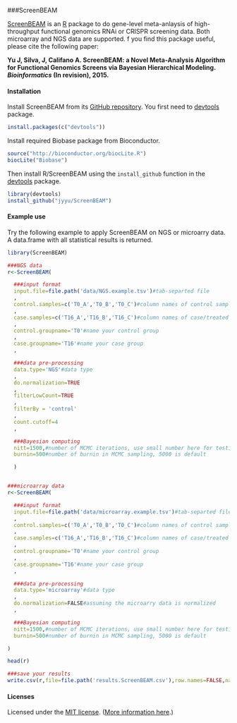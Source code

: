 ###ScreenBEAM

[ScreenBEAM](https://github.com/jyyu/ScreenBEAM) is an [R](http://www.r-project.org) package to do gene-level meta-anlaysis of high-throughput functional genomics RNAi or CRISPR screening data. Both microarray and NGS data are supported. f you find this package useful, please cite the following paper:

**Yu J, Silva, J, Califano A. ScreenBEAM: a Novel Meta-Analysis Algorithm for Functional Genomics Screens via Bayesian Hierarchical Modeling. _Bioinformatics_ (In revision), 2015.**


#### Installation

Install ScreenBEAM from its
[GitHub repository](https://github.com/jyyu/ScreenBEAM). You first need to [devtools](https://github.com/hadley/devtools) package.

```r
install.packages(c("devtools"))
```

Install required Biobase package from Bioconductor.
```r
source("http://bioconductor.org/biocLite.R")
biocLite("Biobase")
```

Then install R/ScreenBEAM using the `install_github` function in the
[devtools](https://github.com/hadley/devtools) package.

```r
library(devtools)
install_github("jyyu/ScreenBEAM")
```

#### Example use

Try the following example to apply ScreenBEAM on NGS or microarry data. A data.frame with all statistical results is returned.

```r
library(ScreenBEAM)

###NGS data
r<-ScreenBEAM(

  ###input format
  input.file=file.path('data/NGS.example.tsv')#tab-separted file
  ,
  control.samples=c('T0_A','T0_B','T0_C')#column names of control samples
  ,
  case.samples=c('T16_A','T16_B','T16_C')#column names of case/treated samples
  ,
  control.groupname='T0'#name your control group
  ,
  case.groupname='T16'#name your case group
  ,

  ###data pre-processing
  data.type='NGS'#data type
  ,
  do.normalization=TRUE
  ,
  filterLowCount=TRUE
  ,
  filterBy = 'control'
  ,
  count.cutoff=4
  ,

  ###Bayesian computing
  nitt=1500,#number of MCMC iterations, use small number here for testing, please use larger number in real data, 15000 is default
  burnin=500#number of burnin in MCMC sampling, 5000 is default

  )


###microarray data
r<-ScreenBEAM(

  ###input format
  input.file=file.path('data/microarray.example.tsv')#tab-separted file
  ,
  control.samples=c('T0_A','T0_B','T0_C')#column names of control samples
  ,
  case.samples=c('T16_A','T16_B','T16_C')#column names of case/treated samples
  ,
  control.groupname='T0'#name your control group
  ,
  case.groupname='T16'#name your case group
  ,

  ###data pre-processing
  data.type='microarray'#data type
  ,
  do.normalization=FALSE#assuming the microarry data is normalized
  ,

  ###Bayesian computing
  nitt=1500,#number of MCMC iterations, use small number here for testing, please use larger number in real data, 15000 is default
  burnin=500#number of burnin in MCMC sampling, 5000 is default

)

head(r)

###save your results
write.csv(r,file=file.path('results.ScreenBEAM.csv'),row.names=FALSE,na='')

```

#### Licenses

Licensed under the [MIT license](LICENCE). ([More information here](http://en.wikipedia.org/wiki/MIT_License).)

